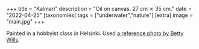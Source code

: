 +++
title = "Kalmari"
description = "Oil on canvas. 27 cm ⨯ 35 cm."
date = "2022-04-25"
[taxonomies]
tags = ["underwater","nature"]
[extra]
image = "main.jpg"
+++

Painted in a hobbyist class in Helsinki. Used [a reference photo by Betty Wills](https://en.wikipedia.org/wiki/File:Squid_colors_2.jpg).

